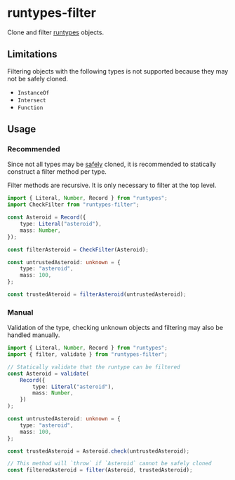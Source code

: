# runtypes-filter

Clone and filter [runtypes][runtypes] objects.

## Limitations

Filtering objects with the following types is not supported because
they may not be safely cloned.

- `InstanceOf`
- `Intersect`
- `Function`

## Usage

### Recommended

Since not all types may be [safely](#limitations) cloned, it is
recommended to statically construct a filter method per type.

Filter methods are recursive. It is only necessary to filter at
the top level.

```ts
import { Literal, Number, Record } from "runtypes";
import CheckFilter from "runtypes-filter";

const Asteroid = Record({
	type: Literal("asteroid"),
	mass: Number,
});

const filterAsteroid = CheckFilter(Asteroid);

const untrustedAsteroid: unknown = {
	type: "asteroid",
	mass: 100,
};

const trustedAteroid = filterAsteroid(untrustedAsteroid);
```

### Manual

Validation of the type, checking unknown objects and filtering may also
be handled manually.

```ts
import { Literal, Number, Record } from "runtypes";
import { filter, validate } from "runtypes-filter";

// Statically validate that the runtype can be filtered
const Asteroid = validate(
	Record({
		type: Literal("asteroid"),
		mass: Number,
	})
);

const untrustedAsteroid: unknown = {
	type: "asteroid",
	mass: 100,
};

const trustedAsteroid = Asteroid.check(untrustedAsteroid);

// This method will `throw` if `Asteroid` cannot be safely cloned
const filteredAsteroid = filter(Asteroid, trustedAsteroid);
```

[runtypes]: https://github.com/pelotom/runtypes
